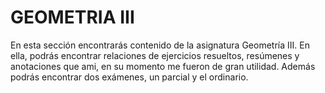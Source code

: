 # GEOMETRIA III

En esta sección encontrarás contenido de la asignatura Geometría III. En ella, podrás encontrar relaciones de ejercicios resueltos, resúmenes y anotaciones que
ami, en su momento me fueron de gran utilidad. Además podrás encontrar dos exámenes, un parcial y el ordinario.
